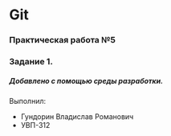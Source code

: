 # Git
### Практическая работа №5
### Задание 1.
##### Добавлено с помощью среды разработки.
Выполнил:
* Гундорин Владислав Романович
* УВП-312
